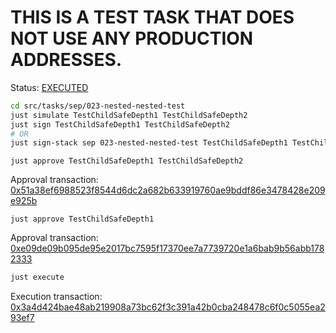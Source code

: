 # THIS IS A TEST TASK THAT DOES NOT USE ANY PRODUCTION ADDRESSES.

Status: [EXECUTED](https://sepolia.etherscan.io/tx/0x3a4d424bae48ab219908a73bc62f3c391a42b0cba248478c6f0c5055ea293ef7)

```bash
cd src/tasks/sep/023-nested-nested-test
just simulate TestChildSafeDepth1 TestChildSafeDepth2
just sign TestChildSafeDepth1 TestChildSafeDepth2
# OR
just sign-stack sep 023-nested-nested-test TestChildSafeDepth1 TestChildSafeDepth2
```

```
just approve TestChildSafeDepth1 TestChildSafeDepth2
```

Approval transaction: [0x51a38ef6988523f8544d6dc2a682b633919760ae9bddf86e3478428e209e925b](https://sepolia.etherscan.io/tx/0x51a38ef6988523f8544d6dc2a682b633919760ae9bddf86e3478428e209e925b)

```
just approve TestChildSafeDepth1
```

Approval transaction: [0xe09de09b095de95e2017bc7595f17370ee7a7739720e1a6bab9b56abb1782333](https://sepolia.etherscan.io/tx/0xe09de09b095de95e2017bc7595f17370ee7a7739720e1a6bab9b56abb1782333)

```bash
just execute
```

Execution transaction: [0x3a4d424bae48ab219908a73bc62f3c391a42b0cba248478c6f0c5055ea293ef7](https://sepolia.etherscan.io/tx/0x3a4d424bae48ab219908a73bc62f3c391a42b0cba248478c6f0c5055ea293ef7)
